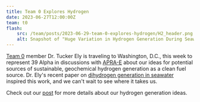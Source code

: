 ```yaml
---
title: Team 0 Explores Hydrogen
date: 2023-06-27T12:00:00Z
team: t0
flash:
    src: /team/posts/2023-06-29-team-0-explores-hydrogen/H2_header.png
    alt: Snapshot of "Huge Variation in Hydrogen Generation During Seawater Alteration of Ultramafic Rocks"
---
```

[Team 0](/team) member Dr. Tucker Ely is traveling to Washington, D.C., this week to represent 39
Alpha in discussions with [APRA-E](https://arpa-e.energy.gov/) about our ideas for potential sources
of sustainable, geochemical hydrogen generation as a clean fuel source. Dr. Ely's recent paper on
[dihydrogen generation in seawater](https://doi.org/10.1029/2022GC010658) inspired this work, and we
can't wait to see where it takes us.

Check out our [post](/team/posts/2023-06-29-team-0-explores-hydrogen) for more details about our
hydrogen generation ideas.
